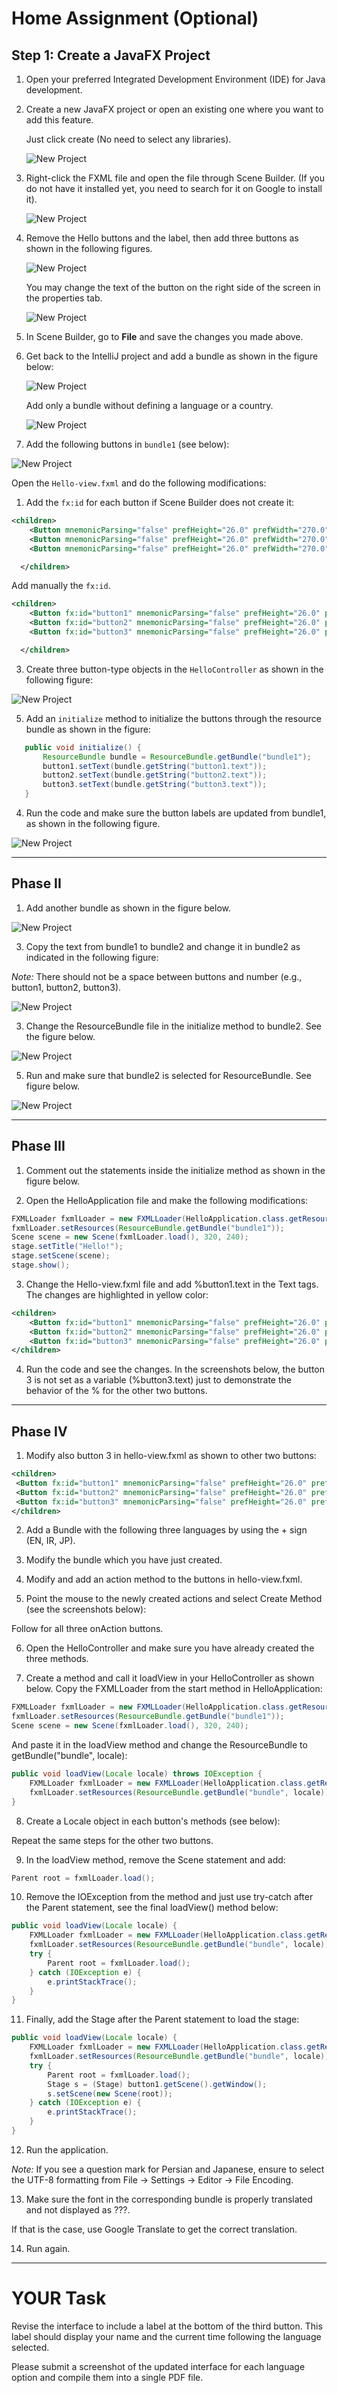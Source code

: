 # Home Assignment (Optional)

## Step 1: Create a JavaFX Project

1. Open your preferred Integrated Development Environment (IDE) for Java development.
2. Create a new JavaFX project or open an existing one where you want to add this feature.

   Just click create (No need to select any libraries).

   ![New Project](/Images/jfxh1.png)

4. Right-click the FXML file and open the file through Scene Builder. (If you do not have it installed yet, you need to search for it on Google to install it).

   ![New Project](/Images/jfxh2.png)

5. Remove the Hello buttons and the label, then add three buttons as shown in the following figures.

   ![New Project](/Images/jfxh3.png)
   
   You may change the text of the button on the right side of the screen in the properties tab.

   ![New Project](/Images/jfxh4.png)

7. In Scene Builder, go to **File** and save the changes you made above.
8. Get back to the IntelliJ project and add a bundle as shown in the figure below:

   ![New Project](/Images/jfxh5.png)

   Add only a bundle without defining a language or a country.

   ![New Project](/Images/jfxh6.png)

10. Add the following buttons in `bundle1` (see below):

   ![New Project](/Images/jfxh7.png)

   Open the `Hello-view.fxml` and do the following modifications:

   1. Add the `fx:id` for each button if Scene Builder does not create it:

```xml
<children>
    <Button mnemonicParsing="false" prefHeight="26.0" prefWidth="270.0" text="button 1"/>
    <Button mnemonicParsing="false" prefHeight="26.0" prefWidth="270.0" text="button 2"/>
    <Button mnemonicParsing="false" prefHeight="26.0" prefWidth="270.0" text="button 3"/>

  </children>
``` 

   Add manually the `fx:id`.
```xml
<children>
    <Button fx:id="button1" mnemonicParsing="false" prefHeight="26.0" prefWidth="270.0" text="button 1"/>
    <Button fx:id="button2" mnemonicParsing="false" prefHeight="26.0" prefWidth="270.0" text="button 2"/>
    <Button fx:id="button3" mnemonicParsing="false" prefHeight="26.0" prefWidth="270.0" text="button 3"/>

  </children>
```

   3. Create three button-type objects in the `HelloController` as shown in the following figure:

![New Project](/Images/jfxh8.png)

   5. Add an `initialize` method to initialize the buttons through the resource bundle as shown in the figure:

```java
   public void initialize() {
       ResourceBundle bundle = ResourceBundle.getBundle("bundle1");
       button1.setText(bundle.getString("button1.text"));
       button2.setText(bundle.getString("button2.text"));
       button3.setText(bundle.getString("button3.text"));
   }
```
  4. Run the code and make sure the button labels are updated from bundle1, as shown in the following figure.

 ![New Project](/Images/jfxh9.png)

----------------------

## Phase II
  1. Add another bundle as shown in the figure below.

 ![New Project](/Images/jfxh12.png)

  3. Copy the text from bundle1 to bundle2 and change it in bundle2 as indicated in the following figure:

*Note:* There should not be a space between buttons and number (e.g., button1, button2, button3).

![New Project](/Images/jfxh13.png)

  3. Change the ResourceBundle file in the initialize method to bundle2. See the figure below.

![New Project](/Images/jfxh14.png)

  5. Run and make sure that bundle2 is selected for ResourceBundle. See figure below.

![New Project](/Images/jfxh15.png)

------------------------

## Phase III

  1. Comment out the statements inside the initialize method as shown in the figure below.

  2. Open the HelloApplication file and make the following modifications:

```java
FXMLLoader fxmlLoader = new FXMLLoader(HelloApplication.class.getResource("hello-view.fxml"));
fxmlLoader.setResources(ResourceBundle.getBundle("bundle1"));
Scene scene = new Scene(fxmlLoader.load(), 320, 240);
stage.setTitle("Hello!");
stage.setScene(scene);
stage.show();

```
  3. Change the Hello-view.fxml file and add %button1.text in the Text tags. The changes are highlighted in yellow color:

```xml
<children>
    <Button fx:id="button1" mnemonicParsing="false" prefHeight="26.0" prefWidth="270.0" text="%button1.text" />
    <Button fx:id="button2" mnemonicParsing="false" prefHeight="26.0" prefWidth="270.0" text="%button2.text" />
    <Button fx:id="button3" mnemonicParsing="false" prefHeight="26.0" prefWidth="267.0" text="button 3" />
</children>
```

  4. Run the code and see the changes. In the screenshots below, the button 3 is not set as a variable (%button3.text) just to demonstrate the behavior of the % for the other two buttons.

----------------------------------------------------------

## Phase IV
  1. Modify also button 3 in hello-view.fxml as shown to other two buttons:

   ```xml
<children>
    <Button fx:id="button1" mnemonicParsing="false" prefHeight="26.0" prefWidth="270.0" text="%button1.text" />
    <Button fx:id="button2" mnemonicParsing="false" prefHeight="26.0" prefWidth="270.0" text="%button2.text" />
    <Button fx:id="button3" mnemonicParsing="false" prefHeight="26.0" prefWidth="267.0" text="%button3.text" />
</children>
  ```
  2. Add a Bundle with the following three languages by using the + sign (EN, IR, JP).

  3. Modify the bundle which you have just created.

  4. Modify and add an action method to the buttons in hello-view.fxml.

  5. Point the mouse to the newly created actions and select Create Method (see the screenshots below):

Follow for all three onAction buttons.

  6. Open the HelloController and make sure you have already created the three methods.

  7. Create a method and call it loadView in your HelloController as shown below. Copy the FXMLLoader from the start method in HelloApplication:


```java
FXMLLoader fxmlLoader = new FXMLLoader(HelloApplication.class.getResource("hello-view.fxml"));
fxmlLoader.setResources(ResourceBundle.getBundle("bundle1"));
Scene scene = new Scene(fxmlLoader.load(), 320, 240);

```
And paste it in the loadView method and change the ResourceBundle to getBundle("bundle", locale):

```java
public void loadView(Locale locale) throws IOException {
    FXMLLoader fxmlLoader = new FXMLLoader(HelloApplication.class.getResource("hello-view.fxml"));
    fxmlLoader.setResources(ResourceBundle.getBundle("bundle", locale));
}
```
  8. Create a Locale object in each button's methods (see below):

   Repeat the same steps for the other two buttons.

  9. In the loadView method, remove the Scene statement and add:

```java
Parent root = fxmlLoader.load();

```
  10. Remove the IOException from the method and just use try-catch after the Parent statement, see the final loadView() method below:

```java
public void loadView(Locale locale) {
    FXMLLoader fxmlLoader = new FXMLLoader(HelloApplication.class.getResource("hello-view.fxml"));
    fxmlLoader.setResources(ResourceBundle.getBundle("bundle", locale));
    try {
        Parent root = fxmlLoader.load();
    } catch (IOException e) {
        e.printStackTrace();
    }
}

```

  11. Finally, add the Stage after the Parent statement to load the stage:

```java
public void loadView(Locale locale) {
    FXMLLoader fxmlLoader = new FXMLLoader(HelloApplication.class.getResource("hello-view.fxml"));
    fxmlLoader.setResources(ResourceBundle.getBundle("bundle", locale));
    try {
        Parent root = fxmlLoader.load();
        Stage s = (Stage) button1.getScene().getWindow();
        s.setScene(new Scene(root));
    } catch (IOException e) {
        e.printStackTrace();
    }
}


```

  12.  Run the application.

  *Note:* If you see a question mark for Persian and Japanese, ensure to select the UTF-8 formatting from File → Settings → Editor → File Encoding.

  13. Make sure the font in the corresponding bundle is properly translated and not displayed as ???.

  If that is the case, use Google Translate to get the correct translation.

  14. Run again.

------------------------

# YOUR Task

Revise the interface to include a label at the bottom of the third button. This label should display your name and the current time following the language selected.

Please submit a screenshot of the updated interface for each language option and compile them into a single PDF file.
